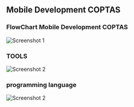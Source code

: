 ## Mobile Development COPTAS
### FlowChart Mobile Development COPTAS
![Screenshot 1](images/kotlin.png)

### TOOLS
![Screenshot 2](images/kotlin.png)

### programming language
![Screenshot 2](path/to/your/image2.png)

